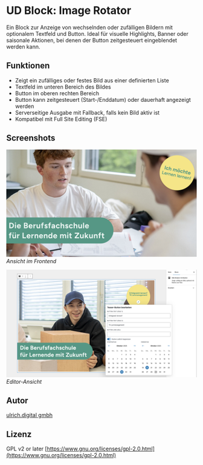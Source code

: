# UD Block: Image Rotator

Ein Block zur Anzeige von wechselnden oder zufälligen Bildern mit optionalem Textfeld und Button.
Ideal für visuelle Highlights, Banner oder saisonale Aktionen, bei denen der Button zeitgesteuert eingeblendet werden kann.


## Funktionen

- Zeigt ein zufälliges oder festes Bild aus einer definierten Liste
- Textfeld im unteren Bereich des Bildes
- Button im oberen rechten Bereich
- Button kann zeitgesteuert (Start-/Enddatum) oder dauerhaft angezeigt werden
- Serverseitige Ausgabe mit Fallback, falls kein Bild aktiv ist
- Kompatibel mit Full Site Editing (FSE)


## Screenshots

![Frontend-Ansicht](./assets/ud-image-rotator.png)
*Ansicht im Frontend*

![Editor-Ansicht](./assets/ud-image-rotator_02.png)
*Editor-Ansicht*


## Autor

[ulrich.digital gmbh](https://ulrich.digital)


## Lizenz

GPL v2 or later
[https://www.gnu.org/licenses/gpl-2.0.html](https://www.gnu.org/licenses/gpl-2.0.html)